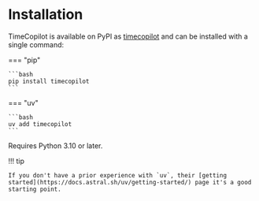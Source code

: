 # Installation

TimeCopilot is available on PyPI as [timecopilot](https://pypi.org/project/timecopilot/) and can be installed with a single command:

=== "pip"

    ```bash
    pip install timecopilot
    ```

=== "uv"

    ```bash
    uv add timecopilot
    ```


Requires Python 3.10 or later.

!!! tip

    If you don't have a prior experience with `uv`, their [getting started](https://docs.astral.sh/uv/getting-started/) page it's a good starting point.

